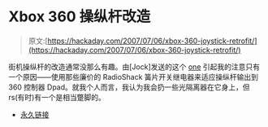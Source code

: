 # Xbox 360 操纵杆改造

> 原文:[https://hackaday.com/2007/07/06/xbox-360-joystick-retrofit/](https://hackaday.com/2007/07/06/xbox-360-joystick-retrofit/)

街机操纵杆的改造通常没那么有趣。由[Jock]发送的这个 [one](http://www.alfredchow.com/street-fighter-joystick/) 引起我的注意只有一个原因——使用那些廉价的 RadioShack 簧片开关继电器来适应操纵杆输出到 360 控制器 Dpad。就我个人而言，我认为我会扔一些光隔离器在它身上，但 rs(有时)有一个是相当蹩脚的。

*   [永久链接](http://www.alfredchow.com/street-fighter-joystick/)